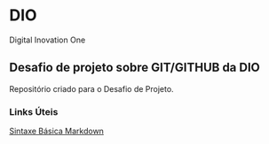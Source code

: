 # DIO
Digital Inovation One

## Desafio de projeto sobre GIT/GITHUB da DIO
Repositório criado para o Desafio de Projeto.

### Links Úteis
[Sintaxe Básica Markdown](https://www.markdownguide.org/basic-syntax/)
